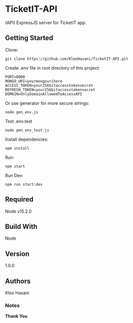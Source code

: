 # TicketIT-API

(API) ExpressJS server for TicketIT app.

## Getting Started

Clone:

```
git clone https://github.com/KleoHasani/TicketIT-API.git
```

Create .env file in root directory of this project:

```
PORT=8000
MONGO_URI=yourmongourihere
ACCESS_TOKEN=your256bitaccesstokensecret
REFRESH_TOKEN=your256bitaccesstokensecret
DOMAIN=OnlyDomainAllowedToAccessAPI
```

Or use generator for more secure strings:

```
node gen_env.js
```

Test .env.test

```
node gen_env_test.js
```

Install dependencies:

```
npm install
```

Run:

```
npm start
```

Run Dev:

```
npm run start:dev
```

## Required

Node v15.2.0

## Build With

Node

## Version

1.0.0

## Authors

Kleo Hasani

### Notes

**Thank You**
